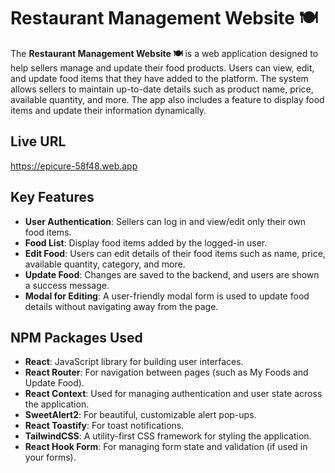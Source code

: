 # Restaurant Management Website 🍽️

The **Restaurant Management Website 🍽️** is a web application designed to help sellers manage and update their food products. Users can view, edit, and update food items that they have added to the platform. The system allows sellers to maintain up-to-date details such as product name, price, available quantity, and more. The app also includes a feature to display food items and update their information dynamically.

## Live URL
https://epicure-58f48.web.app 


## Key Features

- **User Authentication**: Sellers can log in and view/edit only their own food items.
- **Food List**: Display food items added by the logged-in user.
- **Edit Food**: Users can edit details of their food items such as name, price, available quantity, category, and more.
- **Update Food**: Changes are saved to the backend, and users are shown a success message.
- **Modal for Editing**: A user-friendly modal form is used to update food details without navigating away from the page.

## NPM Packages Used

- **React**: JavaScript library for building user interfaces.
- **React Router**: For navigation between pages (such as My Foods and Update Food).
- **React Context**: Used for managing authentication and user state across the application.
- **SweetAlert2**: For beautiful, customizable alert pop-ups.
- **React Toastify**: For toast notifications.
- **TailwindCSS**: A utility-first CSS framework for styling the application.
- **React Hook Form**: For managing form state and validation (if used in your forms).


